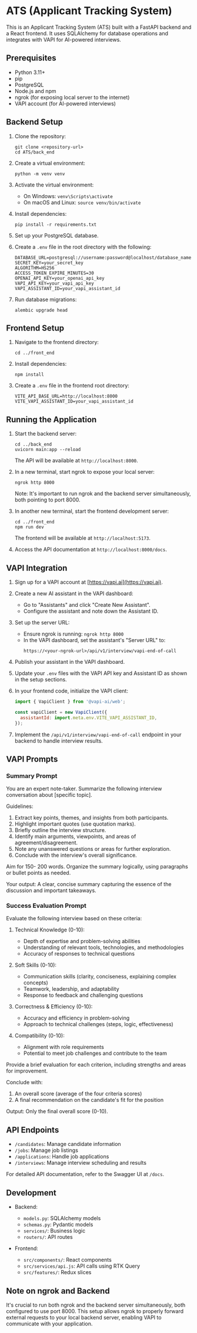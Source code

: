 # ATS (Applicant Tracking System)

This is an Applicant Tracking System (ATS) built with a FastAPI backend and a React frontend. It uses SQLAlchemy for database operations and integrates with VAPI for AI-powered interviews.

## Prerequisites

- Python 3.11+
- pip
- PostgreSQL
- Node.js and npm
- ngrok (for exposing local server to the internet)
- VAPI account (for AI-powered interviews)

## Backend Setup

1. Clone the repository:
   ```
   git clone <repository-url>
   cd ATS/back_end
   ```

2. Create a virtual environment:
   ```
   python -m venv venv
   ```

3. Activate the virtual environment:
   - On Windows: `venv\Scripts\activate`
   - On macOS and Linux: `source venv/bin/activate`

4. Install dependencies:
   ```
   pip install -r requirements.txt
   ```

5. Set up your PostgreSQL database.

6. Create a `.env` file in the root directory with the following:
   ```
   DATABASE_URL=postgresql://username:password@localhost/database_name
   SECRET_KEY=your_secret_key
   ALGORITHM=HS256
   ACCESS_TOKEN_EXPIRE_MINUTES=30
   OPENAI_API_KEY=your_openai_api_key
   VAPI_API_KEY=your_vapi_api_key
   VAPI_ASSISTANT_ID=your_vapi_assistant_id
   ```

7. Run database migrations:
   ```
   alembic upgrade head
   ```

## Frontend Setup

1. Navigate to the frontend directory:
   ```
   cd ../front_end
   ```

2. Install dependencies:
   ```
   npm install
   ```

3. Create a `.env` file in the frontend root directory:
   ```
   VITE_API_BASE_URL=http://localhost:8000
   VITE_VAPI_ASSISTANT_ID=your_vapi_assistant_id
   ```

## Running the Application

1. Start the backend server:
   ```
   cd ../back_end
   uvicorn main:app --reload
   ```
   The API will be available at `http://localhost:8000`.

2. In a new terminal, start ngrok to expose your local server:
   ```
   ngrok http 8000
   ```
   Note: It's important to run ngrok and the backend server simultaneously, both pointing to port 8000.

3. In another new terminal, start the frontend development server:
   ```
   cd ../front_end
   npm run dev
   ```
   The frontend will be available at `http://localhost:5173`.

4. Access the API documentation at `http://localhost:8000/docs`.

## VAPI Integration

1. Sign up for a VAPI account at [https://vapi.ai](https://vapi.ai).

2. Create a new AI assistant in the VAPI dashboard:
   - Go to "Assistants" and click "Create New Assistant".
   - Configure the assistant and note down the Assistant ID.

3. Set up the server URL:
   - Ensure ngrok is running: `ngrok http 8000`
   - In the VAPI dashboard, set the assistant's "Server URL" to:
     ```
     https://<your-ngrok-url>/api/v1/interview/vapi-end-of-call
     ```

4. Publish your assistant in the VAPI dashboard.

5. Update your `.env` files with the VAPI API key and Assistant ID as shown in the setup sections.

6. In your frontend code, initialize the VAPI client:
   ```javascript
   import { VapiClient } from '@vapi-ai/web';

   const vapiClient = new VapiClient({
     assistantId: import.meta.env.VITE_VAPI_ASSISTANT_ID,
   });
   ```

7. Implement the `/api/v1/interview/vapi-end-of-call` endpoint in your backend to handle interview results.

## VAPI Prompts

### Summary Prompt

You are an expert note-taker. Summarize the following interview conversation about [specific topic].

Guidelines:
1. Extract key points, themes, and insights from both participants.
2. Highlight important quotes (use quotation marks).
3. Briefly outline the interview structure.
4. Identify main arguments, viewpoints, and areas of agreement/disagreement.
5. Note any unanswered questions or areas for further exploration.
6. Conclude with the interview's overall significance.

Aim for 150- 200 words. Organize the summary logically, using paragraphs or bullet points as needed.

Your output: A clear, concise summary capturing the essence of the discussion and important takeaways.

### Success Evaluation Prompt

Evaluate the following interview based on these criteria:

1. Technical Knowledge (0-10):
   - Depth of expertise and problem-solving abilities
   - Understanding of relevant tools, technologies, and methodologies
   - Accuracy of responses to technical questions

2. Soft Skills (0-10):
   - Communication skills (clarity, conciseness, explaining complex concepts)
   - Teamwork, leadership, and adaptability
   - Response to feedback and challenging questions

3. Correctness & Efficiency (0-10):
   - Accuracy and efficiency in problem-solving
   - Approach to technical challenges (steps, logic, effectiveness)

4. Compatibility (0-10):
   - Alignment with role requirements
   - Potential to meet job challenges and contribute to the team

Provide a brief evaluation for each criterion, including strengths and areas for improvement.

Conclude with:
1. An overall score (average of the four criteria scores)
2. A final recommendation on the candidate's fit for the position

Output: Only the final overall score (0-10).

## API Endpoints

- `/candidates`: Manage candidate information
- `/jobs`: Manage job listings
- `/applications`: Handle job applications
- `/interviews`: Manage interview scheduling and results

For detailed API documentation, refer to the Swagger UI at `/docs`.

## Development

- Backend:
  - `models.py`: SQLAlchemy models
  - `schemas.py`: Pydantic models
  - `services/`: Business logic
  - `routers/`: API routes

- Frontend:
  - `src/components/`: React components
  - `src/services/api.js`: API calls using RTK Query
  - `src/features/`: Redux slices

## Note on ngrok and Backend

It's crucial to run both ngrok and the backend server simultaneously, both configured to use port 8000. This setup allows ngrok to properly forward external requests to your local backend server, enabling VAPI to communicate with your application.
